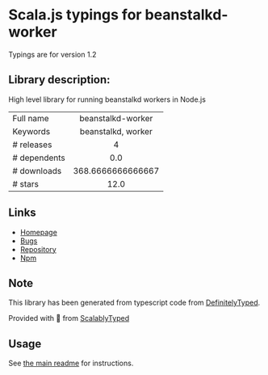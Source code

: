 
# Scala.js typings for beanstalkd-worker

Typings are for version 1.2

## Library description:
High level library for running beanstalkd workers in Node.js

|                    |                 |
| ------------------ | :-------------: |
| Full name          | beanstalkd-worker |
| Keywords           | beanstalkd, worker |
| # releases         | 4 |
| # dependents       | 0.0 |
| # downloads        | 368.6666666666667 |
| # stars            | 12.0 |

## Links
- [Homepage](https://github.com/burstable/node-beanstalkd-worker#readme)
- [Bugs](https://github.com/burstable/node-beanstalkd-worker/issues)
- [Repository](https://github.com/burstable/node-beanstalkd-worker)
- [Npm](https://www.npmjs.com/package/beanstalkd-worker)
    


## Note
This library has been generated from typescript code from [DefinitelyTyped](https://definitelytyped.org).

Provided with :purple_heart: from [ScalablyTyped](https://github.com/oyvindberg/ScalablyTyped)

## Usage
See [the main readme](../../readme.md) for instructions.


